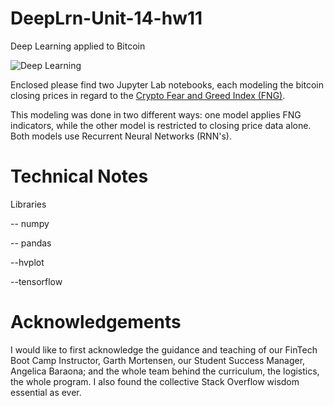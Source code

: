 # DeepLrn-Unit-14-hw11
Deep Learning applied to Bitcoin 



![Deep Learning](Images/deep-learning.jpg)

Enclosed please find two Jupyter Lab notebooks, each modeling the bitcoin closing prices in regard to the [Crypto Fear and Greed Index (FNG)](https://alternative.me/crypto/fear-and-greed-index/). 

This modeling was done in two different ways: one model applies FNG indicators, while the other model is restricted to closing price data alone. Both models use Recurrent Neural Networks (RNN's). 

# Technical Notes

Libraries

-- numpy

-- pandas

--hvplot

--tensorflow


# Acknowledgements

I would like to first acknowledge the guidance and teaching of our FinTech Boot Camp Instructor, Garth Mortensen, our Student Success Manager, Angelica Baraona; and the whole team behind the curriculum, the logistics, the whole program. I also found the collective Stack Overflow wisdom essential as ever. 

